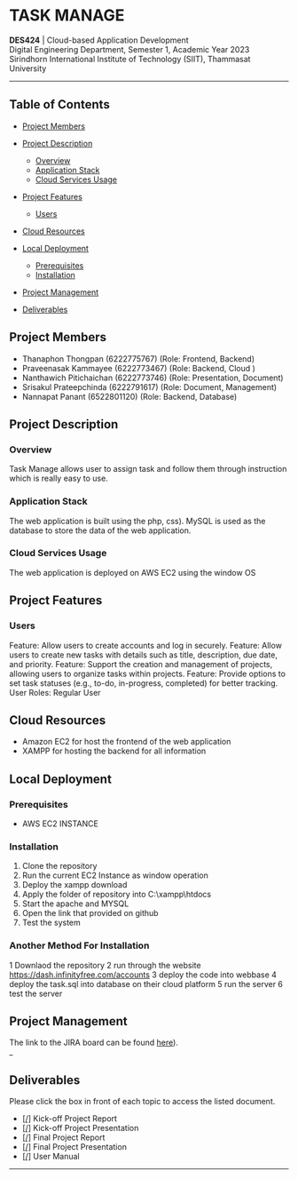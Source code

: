 # TASK MANAGE
**DES424** |  Cloud-based Application Development  
Digital Engineering Department, Semester 1, Academic Year 2023
Sirindhorn International Institute of Technology (SIIT), Thammasat University

---

## Table of Contents
- [Project Members](#project-members)
- [Project Description](#project-description)
    - [Overview](#overview)
    - [Application Stack](#application-stack)
    - [Cloud Services Usage](#cloud-services-usage)
    
   
- [Project Features](#project-features)
    - [Users](#users)
      
- [Cloud Resources](#cloud-resources)

- [Local Deployment](#local-deployment)
    - [Prerequisites](#prerequisites)
    - [Installation](#installation)
- [Project Management](#project-management)
- [Deliverables](#deliverables)

## Project Members
- Thanaphon Thongpan (6222775767)       (Role: Frontend, Backend)
- Praveenasak Kammayee   (6222773467)   (Role: Backend, Cloud )
-  Nanthawich Pitichaichan (6222773746) (Role: Presentation, Document)
- Srisakul Prateepchinda (6222791617)   (Role: Document, Management)
- Nannapat Panant (6522801120)          (Role: Backend, Database)

## Project Description
### Overview
Task Manage allows user to assign task and follow them through instruction which is really easy to use.

### Application Stack
The web application is built using the php, css). MySQL is used as the database to store the data of the web application. 

### Cloud Services Usage
The web application is deployed on AWS EC2 using the window OS





## Project Features
### Users

Feature: Allow users to create accounts and log in securely.
Feature: Allow users to create new tasks with details such as title, description, due date, and priority.
Feature: Support the creation and management of projects, allowing users to organize tasks within projects.
Feature: Provide options to set task statuses (e.g., to-do, in-progress, completed) for better tracking.
User Roles: Regular User


## Cloud Resources
- Amazon EC2 for host the frontend of the web application
- XAMPP for hosting the backend for all information



## Local Deployment
### Prerequisites
- AWS EC2 INSTANCE 

### Installation
1. Clone the repository
2. Run the current EC2 Instance as window operation
3. Deploy the xampp download
4. Apply the folder of repository into C:\xampp\htdocs
5. Start the apache and MYSQL
6. Open the link that provided on github
7. Test the system

### Another Method For Installation
1 Downlaod the repository 
2 run through the website https://dash.infinityfree.com/accounts
3 deploy the code into webbase
4 deploy the task.sql into database on their cloud platform
5 run the server
6 test the server 


## Project Management
The link to the JIRA board can be found [here](https://trello.com/invite/accept-board)).  
_

## Deliverables
Please click the box in front of each topic to access the listed document.

- [[/]](https://drive.google.com/file/d/1h-T9NTyA9GwxvaMqUdwn2v7MWOLPTha9/view?usp=sharing) Kick-off Project Report
- [[/]](https://drive.google.com/file/d/134FEbOzQIUFgJ_oEYinnjs4Kawbmnucr/view?usp=sharing) Kick-off Project Presentation
- [[/]](https://drive.google.com/file/d/17IAO09pFB6VL-ch35T2H7y-4rDKazro9/view?usp=sharing) Final Project Report
- [[/]](https://drive.google.com/file/d/1bPUdsWznhZyl_C9msrJdH8oQIjjZu2tm/view?usp=sharing) Final Project Presentation
- [[/]](https://drive.google.com/file/d/1uoUwIvTd58zyP-CuEygsWvEFG8TCxXgr/view?usp=sharing) User Manual
---
